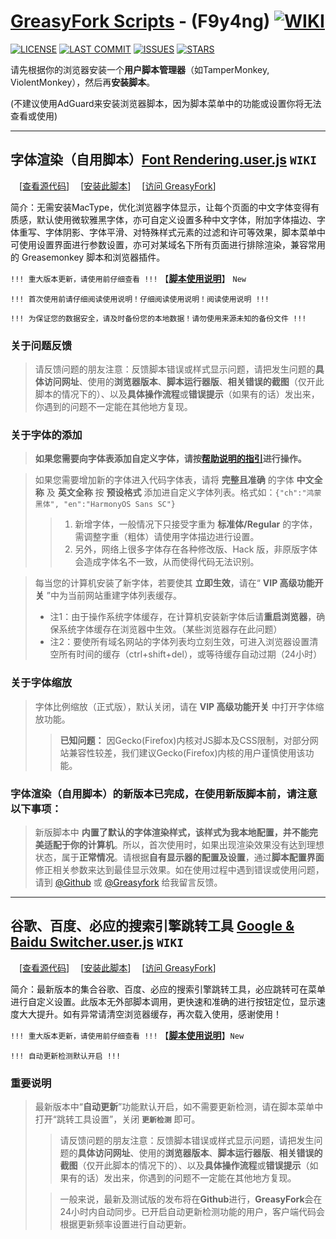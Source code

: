 # [**GreasyFork Scripts**](https://f9y4ng.github.io/GreasyFork-Scripts/) - (F9y4ng) [![WIKI](https://img.shields.io/badge/WIKI-GREASYFORK%20SCRIPTS-brightgreen.svg?logo=github "wiki")](https://github.com/F9y4ng/GreasyFork-Scripts/wiki)

[![LICENSE](https://img.shields.io/badge/License-GPL--3.0--only-blue.svg?style=for-the-badge&logo=github "LICENSE")](https://github.com/F9y4ng/GreasyFork-Scripts/blob/master/LICENSE)
[![LAST COMMIT](https://img.shields.io/github/last-commit/F9y4ng/GreasyFork-Scripts?color=blue&logo=github&style=for-the-badge "LAST COMMIT")](https://github.com/F9y4ng/GreasyFork-Scripts/commits/master)
[![ISSUES](https://img.shields.io/github/issues/F9y4ng/GreasyFork-Scripts?logo=github&style=for-the-badge "ISSUES")](https://github.com/F9y4ng/GreasyFork-Scripts/issues)
[![STARS](https://img.shields.io/github/stars/F9y4ng/GreasyFork-Scripts?color=brightgreen&logo=github&style=for-the-badge "STARS")](https://github.com/login?return_to=%2FF9y4ng%2FGreasyFork-Scripts)

请先根据你的浏览器安装一个**用户脚本管理器**（如TamperMonkey, ViolentMonkey），然后再**安装脚本**。

(不建议使用AdGuard来安装浏览器脚本，因为脚本菜单中的功能或设置你将无法查看或使用)

***

## 字体渲染（自用脚本）[**Font Rendering.user.js**](https://github.com/F9y4ng/GreasyFork-Scripts/wiki/Font_Rendering) `WIKI`
 　[[查看源代码](https://github.com/F9y4ng/GreasyFork-Scripts/blob/master/Font%20Rendering.user.js)] 　[[安装此脚本](https://github.com/F9y4ng/GreasyFork-Scripts/raw/master/Font%20Rendering.user.js)] 　[[访问 GreasyFork](https://greasyfork.org/scripts/416688)]

简介：无需安装MacType，优化浏览器字体显示，让每个页面的中文字体变得有质感，默认使用微软雅黑字体，亦可自定义设置多种中文字体，附加字体描边、字体重写、字体阴影、字体平滑、对特殊样式元素的过滤和许可等效果，脚本菜单中可使用设置界面进行参数设置，亦可对某域名下所有页面进行排除渲染，兼容常用的 Greasemonkey 脚本和浏览器插件。

`!!! 重大版本更新，请使用前仔细查看 !!!` 【[**脚本使用说明**](https://github.com/F9y4ng/GreasyFork-Scripts/wiki/Font_Rendering)】 `New`

`!!! 首次使用前请仔细阅读使用说明！仔细阅读使用说明！阅读使用说明 !!!`

`!!! 为保证您的数据安全，请及时备份您的本地数据！请勿使用来源未知的备份文件 !!!`

### **关于问题反馈**

> 请反馈问题的朋友注意：反馈脚本错误或样式显示问题，请把发生问题的**具体访问网址**、使用的**浏览器版本**、**脚本运行器版**、**相关错误的截图**（仅开此脚本的情况下的）、以及**具体操作流程**或**错误提示**（如果有的话）发出来，你遇到的问题不一定能在其他地方复现。

### **关于字体的添加**

> **如果您需要向字体表添加自定义字体，请按[帮助说明的指引](https://github.com/F9y4ng/GreasyFork-Scripts/wiki/Font_Rendering#customfont)进行操作。**

> 如果您需要增加新的字体进入代码字体表，请将 **完整且准确** 的字体 **中文全称** 及 **英文全称** 按 **预设格式** 添加进自定义字体列表。格式如：```{"ch":"鸿蒙黑体", "en":"HarmonyOS Sans SC"}```
>
> > 1. 新增字体，一般情况下只接受字重为 **标准体/Regular** 的字体，需调整字重（粗体）请使用字体描边进行设置。
> > 2. 另外，网络上很多字体存在各种修改版、Hack 版，非原版字体会造成字体名不一致，从而使得代码无法识别。

> 每当您的计算机安装了新字体，若要使其 **立即生效**，请在“ **VIP 高级功能开关** ”中为当前网站重建字体列表缓存。
> * 注1：由于操作系统字体缓存，在计算机安装新字体后请**重启浏览器**，确保系统字体缓存在浏览器中生效。（某些浏览器存在此问题）
> * 注2：要使所有域名网站的字体列表均立刻生效，可进入浏览器设置清空所有时间的缓存（ctrl+shift+del），或等待缓存自动过期（24小时）

### **关于字体缩放**

> 字体比例缩放（正式版），默认关闭，请在 **VIP 高级功能开关** 中打开字体缩放功能。
>
> > **已知问题：** 因Gecko(Firefox)内核对JS脚本及CSS限制，对部分网站兼容性较差，我们建议Gecko(Firefox)内核的用户谨慎使用该功能。

### **字体渲染（自用脚本）的新版本已完成，在使用新版脚本前，请注意以下事项：**

> 新版脚本中 **内置了默认的字体渲染样式，该样式为我本地配置，并不能完美适配于你的计算机**。所以，首次使用时，如果出现渲染效果没有达到理想状态，属于**正常情况**。请根据**自有显示器的配置及设置**，通过**脚本配置界面**修正相关参数来达到最佳显示效果。如在使用过程中遇到错误或使用问题，请到 [@Github](https://github.com/F9y4ng/GreasyFork-Scripts/issues) 或 [@Greasyfork](https://greasyfork.org/scripts/416688/feedback) 给我留言反馈。

***

## 谷歌、百度、必应的搜索引擎跳转工具 [**Google & Baidu Switcher.user.js**](https://github.com/F9y4ng/GreasyFork-Scripts/wiki/Google_Baidu_Switcher) `WIKI`
 　[[查看源代码](https://github.com/F9y4ng/GreasyFork-Scripts/blob/master/Google%20%26%20Baidu%20Switcher.user.js)] 　[[安装此脚本](https://github.com/F9y4ng/GreasyFork-Scripts/raw/master/Google%20%26%20Baidu%20Switcher.user.js)] 　[[访问 GreasyFork](https://greasyfork.org/scripts/12909)]

简介：最新版本的集合谷歌、百度、必应的搜索引擎跳转工具，必应跳转可在菜单进行自定义设置。此版本无外部脚本调用，更快速和准确的进行按钮定位，显示速度大大提升。如有异常请清空浏览器缓存，再次载入使用，感谢使用！

`!!! 重大版本更新，请使用前仔细查看 !!!` 【[**脚本使用说明**](https://github.com/F9y4ng/GreasyFork-Scripts/wiki/Google_Baidu_Switcher)】`New`

`!!! 自动更新检测默认开启 !!!`

### **重要说明**

> 最新版本中“**自动更新**”功能默认开启，如不需要更新检测，请在脚本菜单中打开“跳转工具设置”，关闭 **```更新检测```** 即可。
>
> > 请反馈问题的朋友注意：反馈脚本错误或样式显示问题，请把发生问题的**具体访问网址**、使用的**浏览器版本**、**脚本运行器版**、**相关错误的截图**（仅开此脚本的情况下的）、以及**具体操作流程**或**错误提示**（如果有的话）发出来，你遇到的问题不一定能在其他地方复现。
>
> > 一般来说，最新及测试版的发布将在**Github**进行，**GreasyFork**会在24小时内自动同步。已开启自动更新检测功能的用户，客户端代码会根据更新频率设置进行自动更新。
>
